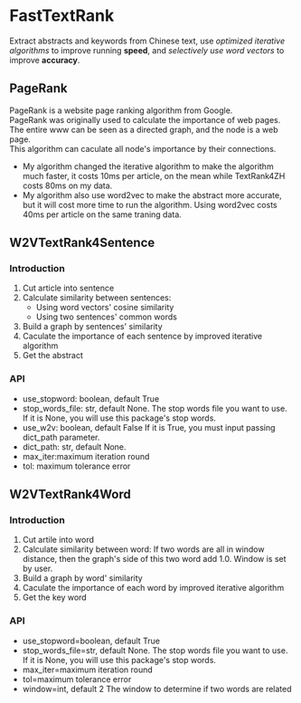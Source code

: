 # FastTextRank
Extract abstracts and keywords from Chinese text, use *optimized iterative algorithms* to improve running **speed**, and *selectively use word vectors* to improve **accuracy**.
## PageRank
PageRank is a website page ranking algorithm from Google.<br/>
PageRank was originally used to calculate the importance of web pages. The entire www can be seen as a directed graph, and the node is a web page.<br/>
This algorithm can caculate all node's importance by their connections.<br/>
* My algorithm changed the iterative algorithm to make the algorithm much faster, it costs 10ms per article, on the mean while TextRank4ZH costs 80ms on my data.<br/>
* My algorithm also use word2vec to make the abstract more accurate, but it will cost more time to run the algorithm. Using word2vec costs 40ms per article on the same traning data.

## W2VTextRank4Sentence
### Introduction
1. Cut article into sentence
2. Calculate similarity between sentences:
   * Using word vectors' cosine similarity
   * Using two sentences' common words
3. Build a graph by sentences' similarity
4. Caculate the importance of each sentence by improved iterative algorithm
5. Get the abstract
### API
* use_stopword: boolean, default True
* stop_words_file: str, default None.
The stop words file you want to use. If it is None, you will use this package's stop words.
* use_w2v: boolean, default False
If it is True, you must input passing dict_path parameter.
* dict_path: str, default None.
* max_iter:maximum iteration round
* tol: maximum tolerance error

## W2VTextRank4Word

### Introduction
1. Cut artile into word
2. Calculate similarity between word: 
   If two words are all in window distance, then the graph's side of this two word add 1.0. Window is set by user.
3. Build a graph by word' similarity
4. Caculate the importance of each word by improved iterative algorithm
5. Get the key word

### API
* use_stopword=boolean, default True
* stop_words_file=str, default None.
The stop words file you want to use. If it is None, you will use this package's stop words.
* max_iter=maximum iteration round
* tol=maximum tolerance error
* window=int, default 2
The window to determine if two words are related